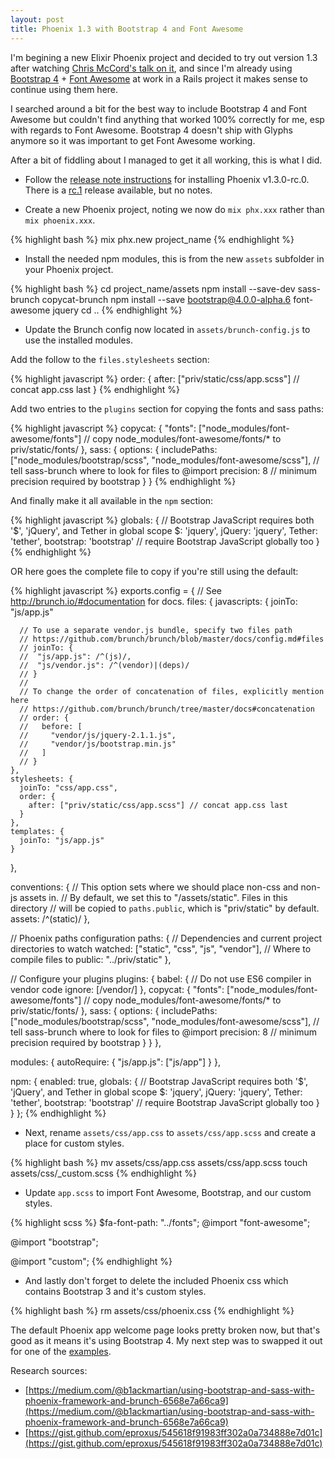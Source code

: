 ```yaml
---
layout: post
title: Phoenix 1.3 with Bootstrap 4 and Font Awesome
---
```


I'm begining a new Elixir Phoenix project and decided to try out version 1.3 after watching [Chris McCord's talk on it](https://www.youtube.com/watch?v=tMO28ar0lW8), and since I'm already using [Bootstrap 4](https://v4-alpha.getbootstrap.com/) + [Font Awesome](http://fontawesome.io/) at work in a Rails project it makes sense to continue using them here.

I searched around a bit for the best way to include Bootstrap 4 and Font Awesome but couldn't find anything that worked 100% correctly for me, esp with regards to Font Awesome. Bootstrap 4 doesn't ship with Glyphs anymore so it was important to get Font Awesome working.

After a bit of fiddling about I managed to get it all working, this is what I did.

* Follow the [release note instructions](https://github.com/phoenixframework/phoenix/releases/tag/v1.3.0-rc.0) for installing Phoenix v1.3.0-rc.0. There is a [rc.1](https://github.com/phoenixframework/phoenix/releases/tag/v1.3.0-rc.1) release available, but no notes.

* Create a new Phoenix project, noting we now do `mix phx.xxx` rather than `mix phoenix.xxx`.

{% highlight bash %}
 mix phx.new project_name
{% endhighlight %}

* Install the needed npm modules, this is from the new `assets` subfolder in your Phoenix project.

{% highlight bash %}
cd project_name/assets
npm install --save-dev sass-brunch copycat-brunch
npm install --save bootstrap@4.0.0-alpha.6 font-awesome jquery
cd ..
{% endhighlight %}

* Update the Brunch config now located in `assets/brunch-config.js` to use the installed modules.

Add the follow to the `files.stylesheets` section:

{% highlight javascript %}
order: {
  after: ["priv/static/css/app.scss"] // concat app.css last
}
{% endhighlight %}

Add two entries to the `plugins` section for copying the fonts and sass paths:

{% highlight javascript %}
copycat: {
  "fonts": ["node_modules/font-awesome/fonts"] // copy node_modules/font-awesome/fonts/* to priv/static/fonts/
},
sass: {
  options: {
    includePaths: ["node_modules/bootstrap/scss", "node_modules/font-awesome/scss"], // tell sass-brunch where to look for files to @import
    precision: 8 // minimum precision required by bootstrap
  }
}
{% endhighlight %}

And finally make it all available in the `npm` section:

{% highlight javascript %}
globals: { // Bootstrap JavaScript requires both '$', 'jQuery', and Tether in global scope
  $: 'jquery',
  jQuery: 'jquery',
  Tether: 'tether',
  bootstrap: 'bootstrap' // require Bootstrap JavaScript globally too
}
{% endhighlight %}

OR here goes the complete file to copy if you're still using the default:

{% highlight javascript %}
exports.config = {
  // See http://brunch.io/#documentation for docs.
  files: {
    javascripts: {
      joinTo: "js/app.js"

      // To use a separate vendor.js bundle, specify two files path
      // https://github.com/brunch/brunch/blob/master/docs/config.md#files
      // joinTo: {
      //  "js/app.js": /^(js)/,
      //  "js/vendor.js": /^(vendor)|(deps)/
      // }
      //
      // To change the order of concatenation of files, explicitly mention here
      // https://github.com/brunch/brunch/tree/master/docs#concatenation
      // order: {
      //   before: [
      //     "vendor/js/jquery-2.1.1.js",
      //     "vendor/js/bootstrap.min.js"
      //   ]
      // }
    },
    stylesheets: {
      joinTo: "css/app.css",
      order: {
        after: ["priv/static/css/app.scss"] // concat app.css last
      }
    },
    templates: {
      joinTo: "js/app.js"
    }
  },

  conventions: {
    // This option sets where we should place non-css and non-js assets in.
    // By default, we set this to "/assets/static". Files in this directory
    // will be copied to `paths.public`, which is "priv/static" by default.
    assets: /^(static)/
  },

  // Phoenix paths configuration
  paths: {
    // Dependencies and current project directories to watch
    watched: ["static", "css", "js", "vendor"],
    // Where to compile files to
    public: "../priv/static"
  },

  // Configure your plugins
  plugins: {
    babel: {
      // Do not use ES6 compiler in vendor code
      ignore: [/vendor/]
    },
    copycat: {
      "fonts": ["node_modules/font-awesome/fonts"] // copy node_modules/font-awesome/fonts/* to priv/static/fonts/
    },
    sass: {
      options: {
        includePaths: ["node_modules/bootstrap/scss", "node_modules/font-awesome/scss"], // tell sass-brunch where to look for files to @import
        precision: 8 // minimum precision required by bootstrap
      }
    }
  },

  modules: {
    autoRequire: {
      "js/app.js": ["js/app"]
    }
  },

  npm: {
    enabled: true,
    globals: { // Bootstrap JavaScript requires both '$', 'jQuery', and Tether in global scope
      $: 'jquery',
      jQuery: 'jquery',
      Tether: 'tether',
      bootstrap: 'bootstrap' // require Bootstrap JavaScript globally too
    }
  }
};
{% endhighlight %}

* Next, rename `assets/css/app.css` to `assets/css/app.scss` and create a place for custom styles.

{% highlight bash %}
mv assets/css/app.css assets/css/app.scss
touch assets/css/_custom.scss
{% endhighlight %}

* Update `app.scss` to import Font Awesome, Bootstrap, and our custom styles.

{% highlight scss %}
$fa-font-path: "../fonts";
@import "font-awesome";

@import "bootstrap";

@import "custom";
{% endhighlight %}

* And lastly don't forget to delete the included Phoenix css which contains Bootstrap 3 and it's custom styles.

{% highlight bash %}
rm assets/css/phoenix.css
{% endhighlight %}

The default Phoenix app welcome page looks pretty broken now, but that's good as it means it's using Bootstrap 4. My next step was to swapped it out for one of the [examples](https://v4-alpha.getbootstrap.com/examples/).

Research sources:

* [https://medium.com/@b1ackmartian/using-bootstrap-and-sass-with-phoenix-framework-and-brunch-6568e7a66ca9](https://medium.com/@b1ackmartian/using-bootstrap-and-sass-with-phoenix-framework-and-brunch-6568e7a66ca9)
* [https://gist.github.com/eproxus/545618f91983ff302a0a734888e7d01c](https://gist.github.com/eproxus/545618f91983ff302a0a734888e7d01c)